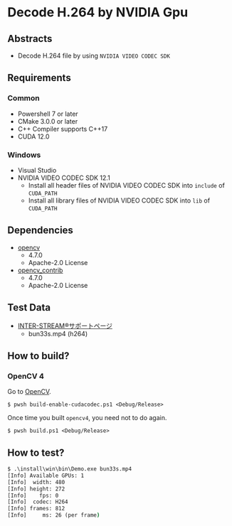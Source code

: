 # Decode H.264 by NVIDIA Gpu

## Abstracts

* Decode H.264 file by using `NVIDIA VIDEO CODEC SDK`

## Requirements

### Common

* Powershell 7 or later
* CMake 3.0.0 or later
* C++ Compiler supports C++17
* CUDA 12.0

### Windows

* Visual Studio
* NVIDIA VIDEO CODEC SDK 12.1
  * Install all header files of NVIDIA VIDEO CODEC SDK into `include` of `CUDA_PATH`
  * Install all library files of NVIDIA VIDEO CODEC SDK into `lib` of `CUDA_PATH`

## Dependencies

* [opencv](https://github.com/opencv/opencv)
  * 4.7.0
  * Apache-2.0 License
* [opencv_contrib](https://github.com/opencv/opencv_contrib)
  * 4.7.0
  * Apache-2.0 License

## Test Data

* [INTER-STREAM®サポートページ](https://inter-stream.jp/interstream_support/ems/08_05.html)
  * bun33s.mp4 (h264)

## How to build?

### OpenCV 4

Go to [OpenCV](..).

````shell
$ pwsh build-enable-cudacodec.ps1 <Debug/Release>
````

Once time you built `opencv4`, you need not to do again.

````shell
$ pwsh build.ps1 <Debug/Release>
````

## How to test?

````bat
$ .\install\win\bin\Demo.exe bun33s.mp4
[Info] Available GPUs: 1
[Info]  width: 480
[Info] height: 272
[Info]    fps: 0
[Info]  codec: H264
[Info] frames: 812
[Info]     ms: 26 (per frame)
````